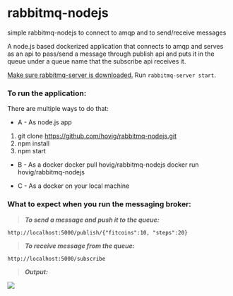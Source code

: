 # rabbitmq-nodejs
simple rabbitmq-nodejs to connect to amqp and to send/receive messages

A node.js based dockerized application that connects to amqp and serves as an api to pass/send a message through publish api and puts it in the queue under a queue name that the subscribe api receives it.

[Make sure rabbitmq-server is downloaded.](http://www.rabbitmq.com/download.html) Run ```rabbitmq-server start```.

### To run the application:
There are multiple ways to do that:
* A - As node.js app
1) git clone https://github.com/hovig/rabbitmq-nodejs.git
2) npm install
3) npm start

* B - As a docker
docker pull hovig/rabbitmq-nodejs
docker run hovig/rabbitmq-nodejs

* C - As a docker on your local machine


### What to expect when you run the messaging broker:

> **_To send a message and push it to the queue:_**

```
http://localhost:5000/publish/{"fitcoins":10, "steps":20}
```

> **_To receive message from the queue:_**

```
http://localhost:5000/subscribe
```

> **_Output:_**

![](https://github.com/hovig/rabbitmq-nodejs/blob/master/docs/Screen%20Shot%202018-01-28%20at%202.39.24%20PM.png)

